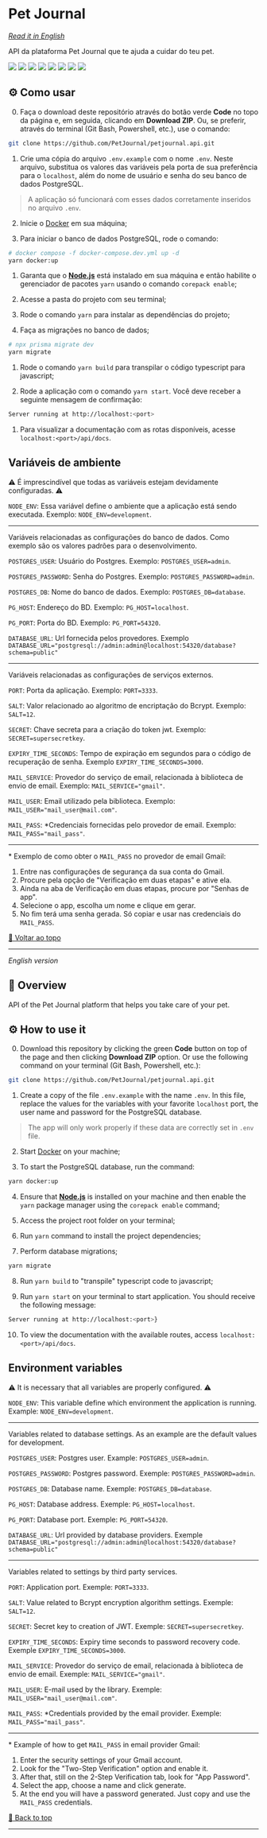 <div id='top'>

# Pet Journal

</div>

_[Read it in English](#English)_

API da plataforma Pet Journal que te ajuda a cuidar do teu pet.

<div>
  <img src="https://img.shields.io/badge/TypeScript-F7DF1E?style=for-the-badge&logo=typescript&logoColor=black">
  <img src="https://img.shields.io/badge/node-233056?style=for-the-badge&logo=node.js&logoColor=339933">
  <img src="https://img.shields.io/badge/express-eeeeee?style=for-the-badge&logo=express&logoColor=000000">
  <img src="https://img.shields.io/badge/docker-blue?style=for-the-badge&logo=docker&logoColor=ffffff">
  <img src="https://img.shields.io/badge/prisma-676767?style=for-the-badge&logo=prisma&logoColor=cccccc">
  <img src="https://img.shields.io/badge/postgresql-blue?style=for-the-badge&logo=postgresql&logoColor=ffffff"/>
  <img src="https://img.shields.io/badge/jest-ff4545?style=for-the-badge&logo=jest&logoColor=ffffff">
  <img src="https://img.shields.io/badge/swagger-green?style=for-the-badge&logo=swagger&logoColor=">
</div>

## ⚙️ Como usar

0. Faça o download deste repositório através do botão verde **Code** no topo da página e, em seguida, clicando em **Download ZIP**. Ou, se preferir, através do terminal (Git Bash, Powershell, etc.), use o comando:

```bash
git clone https://github.com/PetJournal/petjournal.api.git
```

1. Crie uma cópia do arquivo `.env.example` com o nome `.env`. Neste arquivo, substitua os valores das variáveis pela porta de sua preferência para o `localhost`, além do nome de usuário e senha do seu banco de dados PostgreSQL.
> A aplicação só funcionará com esses dados corretamente inseridos no arquivo `.env`.

2. Inicie o [Docker](https://www.docker.com/) em sua máquina;

3. Para iniciar o banco de dados PostgreSQL, rode o comando:
```bash
# docker compose -f docker-compose.dev.yml up -d
yarn docker:up
```

1. Garanta que o [**Node.js**](https://nodejs.org/en/download/) está instalado em sua máquina e então habilite o gerenciador de pacotes `yarn` usando o comando `corepack enable`;

2. Acesse a pasta do projeto com seu terminal;

3. Rode o comando `yarn` para instalar as dependências do projeto;

4. Faça as migrações no banco de dados;
```bash
# npx prisma migrate dev
yarn migrate
```

1. Rode o comando `yarn build` para transpilar o código typescript para javascript;

2. Rode a aplicação com o comando `yarn start`. Você deve receber a seguinte mensagem de confirmação:
```bash
Server running at http://localhost:<port>
```

1.  Para visualizar a documentação com as rotas disponíveis, acesse `localhost:<port>/api/docs`.

## Variáveis de ambiente

⚠️ É imprescindível que todas as variáveis estejam devidamente configuradas. ⚠️

`NODE_ENV`: Essa variável define o ambiente que a aplicação está sendo executada. Exemplo: `NODE_ENV=development`.

---
Variáveis relacionadas as configurações do banco de dados. Como exemplo são os valores padrões para o desenvolvimento.

`POSTGRES_USER`: Usuário do Postgres. Exemplo: `POSTGRES_USER=admin`.

`POSTGRES_PASSWORD`: Senha do Postgres. Exemplo: `POSTGRES_PASSWORD=admin`.

`POSTGRES_DB`: Nome do banco de dados. Exemplo: `POSTGRES_DB=database`.

`PG_HOST`: Endereço do BD. Exemplo: `PG_HOST=localhost`.

`PG_PORT`: Porta do BD. Exemplo: `PG_PORT=54320`.

`DATABASE_URL`: Url fornecida pelos provedores. Exemplo `DATABASE_URL="postgresql://admin:admin@localhost:54320/database?schema=public"`

---
Variáveis relacionadas as configurações de serviços externos.

`PORT`: Porta da aplicação. Exemplo: `PORT=3333`.

`SALT`: Valor relacionado ao algoritmo de encriptação do Bcrypt. Exemplo: `SALT=12`.

`SECRET`: Chave secreta para a criação do token jwt. Exemplo: `SECRET=supersecretkey`.

`EXPIRY_TIME_SECONDS`: Tempo de expiração em segundos para o código de recuperação de senha. Exemplo `EXPIRY_TIME_SECONDS=3000`.

`MAIL_SERVICE`: Provedor do serviço de email, relacionada à biblioteca de envio de email. Exemplo: `MAIL_SERVICE="gmail"`.

`MAIL_USER`: Email utilizado pela biblioteca. Exemplo: `MAIL_USER="mail_user@mail.com"`.

`MAIL_PASS`: *Credenciais fornecidas pelo provedor de email. Exemplo: `MAIL_PASS="mail_pass"`.

---

\* Exemplo de como obter o `MAIL_PASS` no provedor de email Gmail: 

1. Entre nas configurações de segurança da sua conta do Gmail.
2. Procure pela opção de "Verificação em duas etapas" e ative ela.
3. Ainda na aba de Verificação em duas etapas, procure por "Senhas de app".
4. Selecione o app, escolha um nome e clique em gerar.
5. No fim terá uma senha gerada. Só copiar e usar nas credenciais do `MAIL_PASS`.


<a href='#top'>🔼 Voltar ao topo</a>

---

<div id="English">

_English version_

</div>

## 🔎 Overview

API of the Pet Journal platform that helps you take care of your pet.

## ⚙️ How to use it

0. Download this repository by clicking the green **Code** button on top of the page and then clicking **Download ZIP** option. Or use the following command on your terminal (Git Bash, Powershell, etc.):

```bash
git clone https://github.com/PetJournal/petjournal.api.git
```
1. Create a copy of the file `.env.example` with the name `.env`. In this file, replace the values for the variables with your favorite `localhost` port, the user name and password for the PostgreSQL database.

> The app will only work properly if these data are correctly set in `.env` file.

2. Start [Docker](https://www.docker.com/) on your machine;

3. To start the PostgreSQL database, run the command:
```bash
yarn docker:up
```

4. Ensure that [**Node.js**](https://nodejs.org/en/download/) is installed on your machine and then enable the `yarn` package manager using the `corepack enable` command;

5. Access the project root folder on your terminal;

6. Run `yarn` command to install the project dependencies;

7. Perform database migrations;

```bash
yarn migrate
```

8. Run `yarn build` to "transpile" typescript code to javascript;

9. Run `yarn start` on your terminal to start application. You should receive the following message:

```bash
Server running at http://localhost:<port>}
```

10. To view the documentation with the available routes, access `localhost:<port>/api/docs`.

## Environment variables

⚠️ It is necessary that all variables are properly configured. ⚠️

`NODE_ENV`: This variable define which environment the application is running. Example: `NODE_ENV=development`.

---
Variables related to database settings. As an example are the default values for development.


`POSTGRES_USER`: Postgres user. Example: `POSTGRES_USER=admin`.

`POSTGRES_PASSWORD`: Postgres password. Exemple: `POSTGRES_PASSWORD=admin`.

`POSTGRES_DB`: Database name. Exemple: `POSTGRES_DB=database`.

`PG_HOST`: Database address. Exemple: `PG_HOST=localhost`.

`PG_PORT`: Database port. Exemple: `PG_PORT=54320`.

`DATABASE_URL`: Url provided by database providers. Exemple `DATABASE_URL="postgresql://admin:admin@localhost:54320/database?schema=public"`

---
Variables related to settings by third party services.

`PORT`: Application port. Exemple: `PORT=3333`.

`SALT`: Value related to Bcrypt encryption algorithm settings. Exemple: `SALT=12`.

`SECRET`: Secret key to creation of JWT. Exemple: `SECRET=supersecretkey`.

`EXPIRY_TIME_SECONDS`: Expiry time seconds to password recovery code. Exemple `EXPIRY_TIME_SECONDS=3000`.

`MAIL_SERVICE`: Provedor do serviço de email, relacionada à biblioteca de envio de email. Exemple: `MAIL_SERVICE="gmail"`.

`MAIL_USER`: E-mail used by the library. Exemple: `MAIL_USER="mail_user@mail.com"`.

`MAIL_PASS`: *Credentials provided by the email provider. Exemple: `MAIL_PASS="mail_pass"`.

---

\* Example of how to get `MAIL_PASS` in email provider Gmail:
1. Enter the security settings of your Gmail account.
2. Look for the "Two-Step Verification" option and enable it.
3. After that, still on the 2-Step Verification tab, look for "App Password".
4. Select the app, choose a name and click generate.
5. At the end you will have a password generated. Just copy and use the `MAIL_PASS` credentials.

<a href='#top'>🔼 Back to top</a>

---
